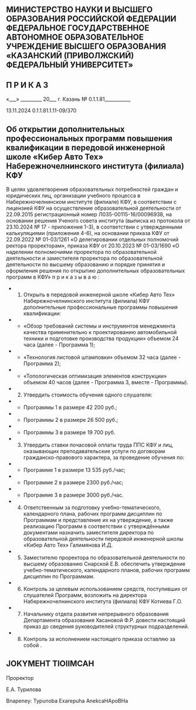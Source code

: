 <!-- image -->

## МИНИСТЕРСТВО НАУКИ И ВЫСШЕГО ОБРАЗОВАНИЯ РОССИЙСКОЙ ФЕДЕРАЦИИ ФЕДЕРАЛЬНОЕ ГОСУДАРСТВЕННОЕ АВТОНОМНОЕ ОБРАЗОВАТЕЛЬНОЕ УЧРЕЖДЕНИЕ ВЫСШЕГО ОБРАЗОВАНИЯ «КАЗАНСКИЙ (ПРИВОЛЖСКИЙ) ФЕДЕРАЛЬНЫЙ УНИВЕРСИТЕТ»

## П Р И К А З

«\_\_\_» \_\_\_\_\_\_\_\_\_ 20\_\_\_ г.                            Казань                            № 0.1.1.81\_\_\_\_\_\_\_\_\_\_\_

13.11.2024 0.1.1.81.1.11-09/370

## Об открытии дополнительных профессиональных программ повышения квалификации в передовой инженерной школе «Кибер Авто Тех» Набережночелнинского института (филиала) КФУ

В  целях  удовлетворения  образовательных  потребностей  граждан  и  юридических лиц, организации учебного процесса в Набережночелнинском институте (филиале) КФУ, в  соответствии  с  лицензией  КФУ  на  осуществление  образовательной  деятельности  от 22.09.2015 регистрационный  номер  Л035-00115-16/00096938,  на  основании  решения Ученого совета института (выписка из протокола от 23.10.2024 № 17 - приложения 1-3), в соответствии с  утвержденными калькуляциями (приложения 4-6), на основании приказа КФУ  от  22.09.2022  № 01-03/1261  «О  делегировании  отдельных  полномочий  ректора проректорам»,  приказа  КФУ  от  20.10.2023  №  01-03/1690  «О  наделении  полномочиями проректора по образовательной деятельности и заместителя проректора по образовательной деятельности по высшему образованию и порядке принятия и оформления решения по открытию дополнительных образовательных программ в КФУ» п р и к а з ы в а ю :

- 1. Открыть в передовой инженерной школе «Кибер Авто Тех» Набережночелнинского  института  (филиала)  КФУ  дополнительные  профессиональные программы повышения квалификации:
- - «Обзор требований системы и инструментов менеджмента качества применительно  к  проектированию  автомобильной  техники  и  подготовке  производства продукции» объемом 24 часа (далее - Программа 1);
- - «Технология листовой штамповки» объемом 32 часа (далее - Программа 2);
- - «Топологическая оптимизация элементов конструкции» объемом 40 часов (далее - Программа 3, вместе - Программы).
- 2. Утвердить стоимость обучения одного слушателя:

- - Программы 1 в размере 42 200 руб.;
- - Программы 2 в размере 26 500 руб.;
- - Программы 3 в размере 19 700 руб.
- 3. Утвердить  ставки  почасовой  оплаты  труда  ППС  КФУ  и  лиц,  оказывающих преподавательские услуги по договорам гражданско-правового характера, за проведение обучения по:
- - Программе 1 в размере 13 535 руб./час;
- - Программе 2 в размере 2300 руб./час;
- - Программе 3 в размере 3000 руб./час.
- 4. Ответственным за подготовку учебно-тематического, календарного плана, рабочих  программ  дисциплин  по  Программам  и  представление  их  на  утверждение,  а также  реализацию  Программ  в  соответствии  с  утверждёнными  документами  назначить заместителя  директора  по  образовательной  деятельности  передовой  инженерной  школы «Кибер Авто Тех» Галимянова И.Д.
- 5. Заместителю проректора по образовательной деятельности по высшему образованию Снарской Е.В. обеспечить утверждение учебно-тематического, календарного планов, рабочих программ дисциплин по Программам.
- 6. Контроль  за  целевым  использованием  средств,  поступивших  от  слушателей Программ,  возложить  на  директора  Набережночелнинского  института  (филиала)  КФУ Котиева Г.О.
- 7. Начальнику отдела развития непрерывного образования Департамента образования  Хасановой  Ф.Р.  довести  настоящий  приказ  до  сведения  руководителей структурных подразделений.
- 8. Контроль за исполнением настоящего приказа оставляю за собой .

## JOKYMEHT TIOIIMCAH

Проректор

Е.А. Турилова

Bnapeney: Typunoba Exarepuha AnekcaHApoBHa